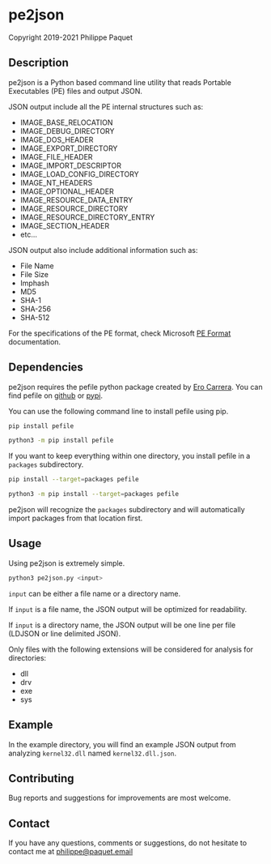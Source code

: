 
# pe2json
Copyright 2019-2021 Philippe Paquet


## Description
pe2json is a Python based command line utility that reads Portable Executables (PE) files and output JSON.

JSON output include all the PE internal structures such as:
* IMAGE_BASE_RELOCATION
* IMAGE_DEBUG_DIRECTORY
* IMAGE_DOS_HEADER
* IMAGE_EXPORT_DIRECTORY
* IMAGE_FILE_HEADER
* IMAGE_IMPORT_DESCRIPTOR
* IMAGE_LOAD_CONFIG_DIRECTORY
* IMAGE_NT_HEADERS
* IMAGE_OPTIONAL_HEADER
* IMAGE_RESOURCE_DATA_ENTRY
* IMAGE_RESOURCE_DIRECTORY
* IMAGE_RESOURCE_DIRECTORY_ENTRY
* IMAGE_SECTION_HEADER
* etc...
 
JSON output also include additional information such as:
* File Name
* File Size
* Imphash
* MD5
* SHA-1
* SHA-256
* SHA-512

For the specifications of the PE format, check Microsoft [PE Format](https://docs.microsoft.com/en-us/windows/win32/debug/pe-format) documentation.

## Dependencies

pe2json requires the pefile python package created by [Ero Carrera](https://github.com/erocarrera). You can find pefile on [github](https://github.com/erocarrera/pefile) or [pypi](https://pypi.org/project/pefile/).

You can use the following command line to install pefile using pip.
```bash
pip install pefile
```
```bash
python3 -m pip install pefile
```

If you want to keep everything within one directory, you install pefile in a `packages` subdirectory.
```bash
pip install --target=packages pefile
```
```bash
python3 -m pip install --target=packages pefile
```

pe2json will recognize the `packages` subdirectory and will automatically import packages from that location first.

## Usage

Using pe2json is extremely simple.

```bash
python3 pe2json.py <input>
```

`input` can be either a file name or a directory name.

If `input` is a file name, the JSON output will be optimized for readability.

If `input` is a directory name, the JSON output will be one line per file (LDJSON or line delimited JSON).

Only files with the following extensions will be considered for analysis for directories:
* dll
* drv
* exe
* sys

## Example

In the example directory, you will find an example JSON output from analyzing `kernel32.dll` named `kernel32.dll.json`.

## Contributing

Bug reports and suggestions for improvements are most welcome.

## Contact

If you have any questions, comments or suggestions, do not hesitate to contact me at philippe@paquet.email
